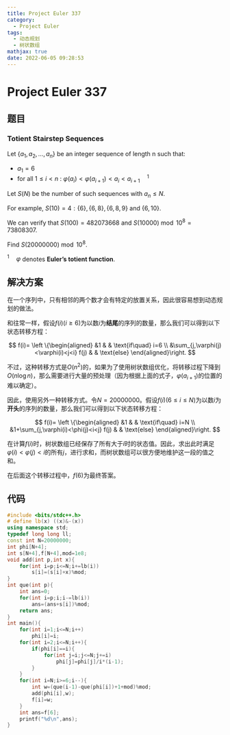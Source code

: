 ```yaml
---
title: Project Euler 337
category:
  - Project Euler
tags:
  - 动态规划
  - 树状数组
mathjax: true
date: 2022-06-05 09:28:53
---
```


<escape><!-- more --></escape>

# Project Euler 337

## 题目

### Totient Stairstep Sequences

Let $\{a_1, a_2,\dots, a_n\}$ be an integer sequence of length n such that:

- $a_1 = 6$
- for all $1 \le i < n$ : $\varphi(a_i) < \varphi(a_{i+1}) < a_i < a_{i+1}\quad ^1$

Let $S(N)$ be the number of such sequences with $a_n \le N$.

For example, $S(10) = 4: \{6\}, \{6, 8\}, \{6, 8, 9\}$ and $\{6, 10\}$.

We can verify that $S(100) = 482073668$ and $S(10 000) \bmod 10^8 = 73808307$.

Find $S(20 000 000) \bmod 10^8$.

$^1 \quad \varphi$ denotes **Euler’s totient function**.

## 解决方案

在一个序列中，只有相邻的两个数才会有特定的放置关系，因此很容易想到动态规划的做法。

和往常一样，假设$f(i)(i\ge 6)$为以数$i$为**结尾**的序列的数量，那么我们可以得到以下状态转移方程：

$$
f(i)=
\left \{\begin{aligned}
  &1  & & \text{if\quad} i=6 \\
  &\sum_{j,\varphi(j)<\varphi(i)<j<i} f(j) & & \text{else}
\end{aligned}\right.
$$

不过，这种转移方式是$O(n^2)$的，如果为了使用树状数组优化，将转移过程下降到$O(n\log n)$，那么需要进行大量的预处理（因为根据上面的式子，$\varphi(a_{i+1})$的位置的难以确定）。

因此，使用另外一种转移方式。令$N=20000000$。假设$f(i)(6\le i\le N)$为以数$i$为**开头**的序列的数量，那么我们可以得到以下状态转移方程：

$$
f(i)=
\left \{\begin{aligned}
  &1  & & \text{if\quad} i=N \\
  &1+\sum_{j,\varphi(i)<\phi(j)<i<j} f(j) & & \text{else}
\end{aligned}\right.
$$

在计算$f(i)$时，树状数组已经保存了所有大于$i$时的状态值。因此，求出此时满足$\varphi(i)<\varphi(j)< i$的所有$j$，进行求和，而树状数组可以很方便地维护这一段的值之和。

在后面这个转移过程中，$f(6)$为最终答案。

## 代码

```C++
#include <bits/stdc++.h>
# define lb(x) ((x)&-(x))
using namespace std;
typedef long long ll;
const int N=20000000;
int phi[N+4];
int s[N+4],f[N+4],mod=1e8;
void add(int p,int x){
    for(int i=p;i<=N;i+=lb(i))
        s[i]=(s[i]+x)%mod;
}
int que(int p){
    int ans=0;
    for(int i=p;i;i-=lb(i))
        ans=(ans+s[i])%mod;
    return ans;
}
int main(){
    for(int i=1;i<=N;i++)
        phi[i]=i;
    for(int i=2;i<=N;i++){
        if(phi[i]==i){
            for(int j=i;j<=N;j+=i)
                phi[j]=phi[j]/i*(i-1);
        }
    }
    for(int i=N;i>=6;i--){
        int w=(que(i-1)-que(phi[i])+1+mod)%mod;
        add(phi[i],w);
        f[i]=w;
    }
    int ans=f[6];
    printf("%d\n",ans);
}

```

